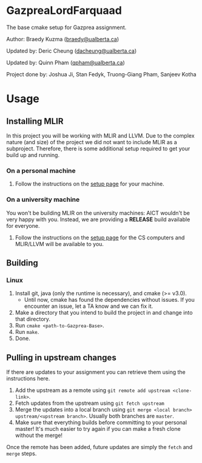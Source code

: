 # GazpreaLordFarquaad
The base cmake setup for Gazprea assignment.

Author: Braedy Kuzma (braedy@ualberta.ca)  

Updated by: Deric Cheung (dacheung@ualberta.ca)

Updated by: Quinn Pham (qpham@ualberta.ca)

Project done by:    Joshua Ji, Stan Fedyk, Truong-Giang Pham, Sanjeev Kotha
                    
# Usage
## Installing MLIR
In this project you will be working with MLIR and LLVM.
Due to the complex nature (and size) of the project we did not want to include
MLIR as a subproject. Therefore, there is some additional setup required to get
your build up and running.

### On a personal machine
  1. Follow the instructions on the
     [setup page](https://cmput415.github.io/415-docs/setup/cs_computers.html)
     for your machine.

### On a university machine
You won't be building MLIR on the university machines: AICT wouldn't be very
happy with you. Instead, we are providing a **RELEASE** build available for
everyone.
  1. Follow the instructions on the
     [setup page](https://cmput415.github.io/415-docs/setup/cs_computers.html)
     for the CS computers and MLIR/LLVM will be available to you.

## Building
### Linux
  1. Install git, java (only the runtime is necessary), and cmake (>= v3.0).
     - Until now, cmake has found the dependencies without issues. If you
       encounter an issue, let a TA know and we can fix it.
  1. Make a directory that you intend to build the project in and change into
     that directory.
  1. Run `cmake <path-to-Gazprea-Base>`.
  1. Run `make`.
  1. Done.

## Pulling in upstream changes
If there are updates to your assignment you can retrieve them using the
instructions here.
  1. Add the upstream as a remote using `git remote add upstream <clone-link>`.
  1. Fetch updates from the upstream using `git fetch upstream`
  1. Merge the updates into a local branch using
     `git merge <local branch> upstream/<upstream branch>`. Usually both
     branches are `master`.
  1. Make sure that everything builds before committing to your personal
     master! It's much easier to try again if you can make a fresh clone
     without the merge!

Once the remote has been added, future updates are simply the `fetch` and
`merge` steps.
